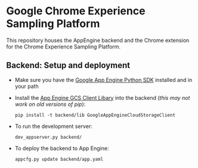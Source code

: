 Google Chrome Experience Sampling Platform
==========================================

This repository houses the AppEngine backend and the Chrome extension for the
Chrome Experience Sampling Platform.


Backend: Setup and deployment
-----------------------------

- Make sure you have the
  [Google App Engine Python SDK](https://developers.google.com/appengine/downloads)
  installed and in your path

- Install the
  [App Engine GCS Client Libary](https://developers.google.com/appengine/docs/python/googlecloudstorageclient/download)
  into the backend (*this may not work on old versions of pip*):

  `pip install -t backend/lib GoogleAppEngineCloudStorageClient`

- To run the development server:

  `dev_appserver.py backend/`

- To deploy the backend to App Engine:

  `appcfg.py update backend/app.yaml`

